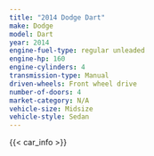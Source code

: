 ```yaml
---
title: "2014 Dodge Dart"
make: Dodge
model: Dart
year: 2014
engine-fuel-type: regular unleaded
engine-hp: 160
engine-cylinders: 4
transmission-type: Manual
driven-wheels: Front wheel drive
number-of-doors: 4
market-category: N/A
vehicle-size: Midsize
vehicle-style: Sedan
---
```


{{< car_info >}}
